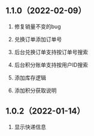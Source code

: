 ## 1.1.0（2022-02-09）
1. 修复销量不变的bug

2. 兑换订单添加订单号

3. 后台兑换订单支持按订单号搜索

4. 后台积分账单支持按用户ID搜索

5. 添加库存逻辑

6. 添加积分获取说明
## 1.0.2（2022-01-14）
1. 显示快递信息
